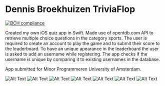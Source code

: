# Dennis Broekhuizen TriviaFlop

[![BCH compliance](https://bettercodehub.com/edge/badge/DennisBroekhuizen/DennisBroekhuizen-TriviaFlop?branch=master)](https://bettercodehub.com/)

Created my own iOS quiz app in Swift. Made use of opentdb.com API to retrieve multiple choice questions in the category sports. The user is required to create an account to play the game and to submit their score to the leaderboard. To have an unique apearance in the leaderboard the user is asked to add an username while registering. The app checks if the username is unique by comparing it to existing usernames in the database.

App submitted for Minor Programmeren University of Amsterdam.

![Alt Text](https://raw.githubusercontent.com/DennisBroekhuizen/DennisBroekhuizen-TriviaFlop/master/Images/1-Home.png)
![Alt Text](https://raw.githubusercontent.com/DennisBroekhuizen/DennisBroekhuizen-TriviaFlop/master/Images/2-Register.png)
![Alt Text](https://raw.githubusercontent.com/DennisBroekhuizen/DennisBroekhuizen-TriviaFlop/master/Images/3-Intro.png)
![Alt Text](https://raw.githubusercontent.com/DennisBroekhuizen/DennisBroekhuizen-TriviaFlop/master/Images/4-Loading.png)
![Alt Text](https://raw.githubusercontent.com/DennisBroekhuizen/DennisBroekhuizen-TriviaFlop/master/Images/5-Questions.png)
![Alt Text](https://raw.githubusercontent.com/DennisBroekhuizen/DennisBroekhuizen-TriviaFlop/master/Images/6-Result.png)
![Alt Text](https://raw.githubusercontent.com/DennisBroekhuizen/DennisBroekhuizen-TriviaFlop/master/Images/7-Leaderboard.png)
